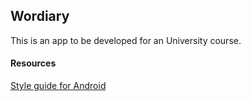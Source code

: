 ## Wordiary

This is an app to be developed for an University course.

#### Resources

[Style guide for Android](http://source.android.com/source/code-style.html)
